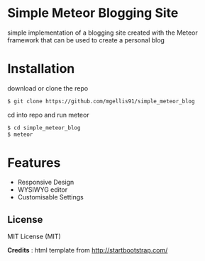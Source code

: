 # Simple Meteor Blogging Site

simple implementation of a blogging site created with the Meteor framework that can be used to create a personal blog

# Installation

download or clone the repo
```sh
$ git clone https://github.com/mgellis91/simple_meteor_blog
```
cd into repo and run meteor
```sh
$ cd simple_meteor_blog
$ meteor
```
# Features
* Responsive Design
* WYSIWYG editor
* Customisable Settings

License
----
MIT License (MIT)

**Credits** : html template from http://startbootstrap.com/
